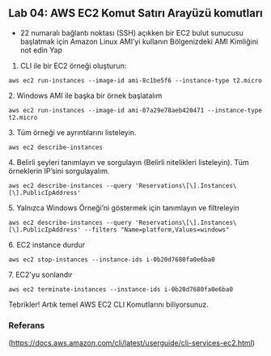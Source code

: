 ## Lab 04: AWS EC2 Komut Satırı Arayüzü komutları

*   22 numaralı bağlantı noktası (SSH) açıkken bir EC2 bulut sunucusu başlatmak için Amazon Linux AMI’yi kullanın Bölgenizdeki AMI Kimliğini not edin Yap

1.  CLI ile bir EC2 örneği oluşturun:

```
aws ec2 run-instances --image-id ami-8c1be5f6 --instance-type t2.micro
```

2\. Windows AMI ile başka bir örnek başlatalım

```
aws ec2 run-instances --image-id ami-07a29e78aeb420471 --instance-type t2.micro
```

3\. Tüm örneği ve ayrıntılarını listeleyin.

```
aws ec2 describe-instances
```

4\. Belirli şeyleri tanımlayın ve sorgulayın (Belirli nitelikleri listeleyin). Tüm örneklerin IP’sini sorgulayalım.

```
aws ec2 describe-instances --query 'Reservations\[\].Instances\[\].PublicIpAddress'
```

5\. Yalnızca Windows Örneği’ni göstermek için tanımlayın ve filtreleyin

```
aws ec2 describe-instances --query 'Reservations\[\].Instances\[\].PublicIpAddress' --filters "Name=platform,Values=windows"
```
6\. EC2 instance durdur

```
aws ec2 stop-instances --instance-ids i-0b20d7680fa0e6ba0
```
7\. EC2'yu sonlandır

```
aws ec2 terminate-instances --instance-ids i-0b20d7680fa0e6ba0
```
Tebrikler! Artık temel AWS EC2 CLI Komutlarını biliyorsunuz.

### Referans

(https://docs.aws.amazon.com/cli/latest/userguide/cli-services-ec2.html)
